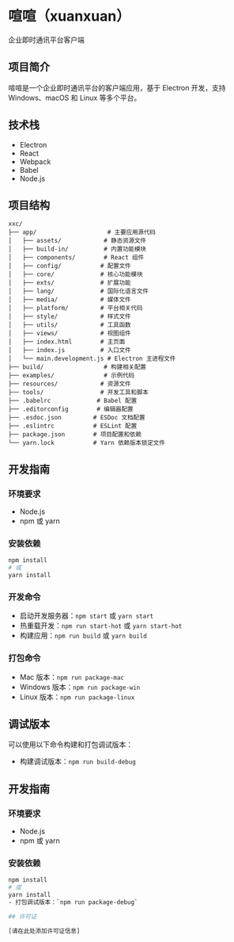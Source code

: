 # 喧喧（xuanxuan）

企业即时通讯平台客户端

## 项目简介

喧喧是一个企业即时通讯平台的客户端应用，基于 Electron 开发，支持 Windows、macOS 和 Linux 等多个平台。

## 技术栈

- Electron
- React
- Webpack
- Babel
- Node.js

## 项目结构

```
xxc/
├── app/                    # 主要应用源代码
│   ├── assets/            # 静态资源文件
│   ├── build-in/          # 内置功能模块
│   ├── components/        # React 组件
│   ├── config/           # 配置文件
│   ├── core/             # 核心功能模块
│   ├── exts/             # 扩展功能
│   ├── lang/             # 国际化语言文件
│   ├── media/            # 媒体文件
│   ├── platform/         # 平台相关代码
│   ├── style/            # 样式文件
│   ├── utils/            # 工具函数
│   ├── views/            # 视图组件
│   ├── index.html        # 主页面
│   ├── index.js          # 入口文件
│   └── main.development.js # Electron 主进程文件
├── build/                 # 构建相关配置
├── examples/              # 示例代码
├── resources/            # 资源文件
├── tools/                # 开发工具和脚本
├── .babelrc             # Babel 配置
├── .editorconfig        # 编辑器配置
├── .esdoc.json         # ESDoc 文档配置
├── .eslintrc           # ESLint 配置
├── package.json        # 项目配置和依赖
└── yarn.lock           # Yarn 依赖版本锁定文件
```

## 开发指南

### 环境要求

- Node.js
- npm 或 yarn

### 安装依赖

```bash
npm install
# 或
yarn install
```

### 开发命令

- 启动开发服务器：`npm start` 或 `yarn start`
- 热重载开发：`npm run start-hot` 或 `yarn start-hot`
- 构建应用：`npm run build` 或 `yarn build`

### 打包命令

- Mac 版本：`npm run package-mac`
- Windows 版本：`npm run package-win`
- Linux 版本：`npm run package-linux`

## 调试版本

可以使用以下命令构建和打包调试版本：

- 构建调试版本：`npm run build-debug`
## 开发指南

### 环境要求

- Node.js
- npm 或 yarn

### 安装依赖

```bash
npm install
# 或
yarn install
- 打包调试版本：`npm run package-debug`

## 许可证

[请在此处添加许可证信息]
